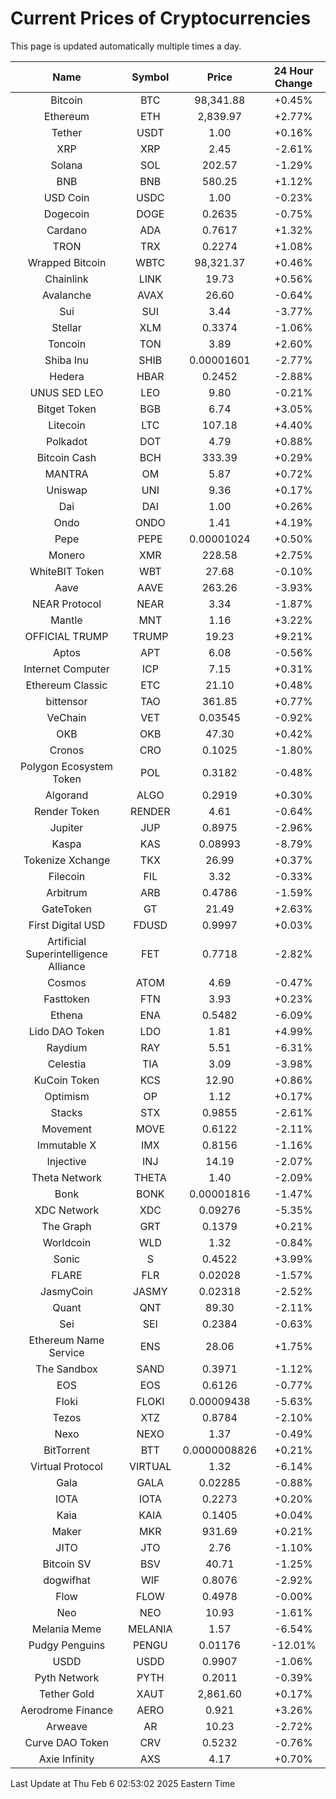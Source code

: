 # Current Prices of Cryptocurrencies
This page is updated automatically multiple times a day.

| Name | Symbol | Price | 24 Hour Change |
| :---: |:---:| :---: | :---: |
| Bitcoin | BTC | 98,341.88 | +0.45% |
| Ethereum | ETH | 2,839.97 | +2.77% |
| Tether | USDT | 1.00 | +0.16% |
| XRP | XRP | 2.45 | -2.61% |
| Solana | SOL | 202.57 | -1.29% |
| BNB | BNB | 580.25 | +1.12% |
| USD Coin | USDC | 1.00 | -0.23% |
| Dogecoin | DOGE | 0.2635 | -0.75% |
| Cardano | ADA | 0.7617 | +1.32% |
| TRON | TRX | 0.2274 | +1.08% |
| Wrapped Bitcoin | WBTC | 98,321.37 | +0.46% |
| Chainlink | LINK | 19.73 | +0.56% |
| Avalanche | AVAX | 26.60 | -0.64% |
| Sui | SUI | 3.44 | -3.77% |
| Stellar | XLM | 0.3374 | -1.06% |
| Toncoin | TON | 3.89 | +2.60% |
| Shiba Inu | SHIB | 0.00001601 | -2.77% |
| Hedera | HBAR | 0.2452 | -2.88% |
| UNUS SED LEO | LEO | 9.80 | -0.21% |
| Bitget Token | BGB | 6.74 | +3.05% |
| Litecoin | LTC | 107.18 | +4.40% |
| Polkadot | DOT | 4.79 | +0.88% |
| Bitcoin Cash | BCH | 333.39 | +0.29% |
| MANTRA | OM | 5.87 | +0.72% |
| Uniswap | UNI | 9.36 | +0.17% |
| Dai | DAI | 1.00 | +0.26% |
| Ondo | ONDO | 1.41 | +4.19% |
| Pepe | PEPE | 0.00001024 | +0.50% |
| Monero | XMR | 228.58 | +2.75% |
| WhiteBIT Token | WBT | 27.68 | -0.10% |
| Aave | AAVE | 263.26 | -3.93% |
| NEAR Protocol | NEAR | 3.34 | -1.87% |
| Mantle | MNT | 1.16 | +3.22% |
| OFFICIAL TRUMP | TRUMP | 19.23 | +9.21% |
| Aptos | APT | 6.08 | -0.56% |
| Internet Computer | ICP | 7.15 | +0.31% |
| Ethereum Classic | ETC | 21.10 | +0.48% |
| bittensor | TAO | 361.85 | +0.77% |
| VeChain | VET | 0.03545 | -0.92% |
| OKB | OKB | 47.30 | +0.42% |
| Cronos | CRO | 0.1025 | -1.80% |
| Polygon Ecosystem Token | POL | 0.3182 | -0.48% |
| Algorand | ALGO | 0.2919 | +0.30% |
| Render Token | RENDER | 4.61 | -0.64% |
| Jupiter | JUP | 0.8975 | -2.96% |
| Kaspa | KAS | 0.08993 | -8.79% |
| Tokenize Xchange | TKX | 26.99 | +0.37% |
| Filecoin | FIL | 3.32 | -0.33% |
| Arbitrum | ARB | 0.4786 | -1.59% |
| GateToken | GT | 21.49 | +2.63% |
| First Digital USD | FDUSD | 0.9997 | +0.03% |
| Artificial Superintelligence Alliance | FET | 0.7718 | -2.82% |
| Cosmos | ATOM | 4.69 | -0.47% |
| Fasttoken | FTN | 3.93 | +0.23% |
| Ethena | ENA | 0.5482 | -6.09% |
| Lido DAO Token | LDO | 1.81 | +4.99% |
| Raydium | RAY | 5.51 | -6.31% |
| Celestia | TIA | 3.09 | -3.98% |
| KuCoin Token | KCS | 12.90 | +0.86% |
| Optimism | OP | 1.12 | +0.17% |
| Stacks | STX | 0.9855 | -2.61% |
| Movement | MOVE | 0.6122 | -2.11% |
| Immutable X | IMX | 0.8156 | -1.16% |
| Injective | INJ | 14.19 | -2.07% |
| Theta Network | THETA | 1.40 | -2.09% |
| Bonk | BONK | 0.00001816 | -1.47% |
| XDC Network | XDC | 0.09276 | -5.35% |
| The Graph | GRT | 0.1379 | +0.21% |
| Worldcoin | WLD | 1.32 | -0.84% |
| Sonic | S | 0.4522 | +3.99% |
| FLARE | FLR | 0.02028 | -1.57% |
| JasmyCoin | JASMY | 0.02318 | -2.52% |
| Quant | QNT | 89.30 | -2.11% |
| Sei | SEI | 0.2384 | -0.63% |
| Ethereum Name Service | ENS | 28.06 | +1.75% |
| The Sandbox | SAND | 0.3971 | -1.12% |
| EOS | EOS | 0.6126 | -0.77% |
| Floki | FLOKI | 0.00009438 | -5.63% |
| Tezos | XTZ | 0.8784 | -2.10% |
| Nexo | NEXO | 1.37 | -0.49% |
| BitTorrent | BTT | 0.0000008826 | +0.21% |
| Virtual Protocol | VIRTUAL | 1.32 | -6.14% |
| Gala | GALA | 0.02285 | -0.88% |
| IOTA | IOTA | 0.2273 | +0.20% |
| Kaia | KAIA | 0.1405 | +0.04% |
| Maker | MKR | 931.69 | +0.21% |
| JITO | JTO | 2.76 | -1.10% |
| Bitcoin SV | BSV | 40.71 | -1.25% |
| dogwifhat | WIF | 0.8076 | -2.92% |
| Flow | FLOW | 0.4978 | -0.00% |
| Neo | NEO | 10.93 | -1.61% |
| Melania Meme | MELANIA | 1.57 | -6.54% |
| Pudgy Penguins | PENGU | 0.01176 | -12.01% |
| USDD | USDD | 0.9907 | -1.06% |
| Pyth Network | PYTH | 0.2011 | -0.39% |
| Tether Gold | XAUT | 2,861.60 | +0.17% |
| Aerodrome Finance | AERO | 0.921 | +3.26% |
| Arweave | AR | 10.23 | -2.72% |
| Curve DAO Token | CRV | 0.5232 | -0.76% |
| Axie Infinity | AXS | 4.17 | +0.70% |

Last Update at Thu Feb  6 02:53:02 2025 Eastern Time